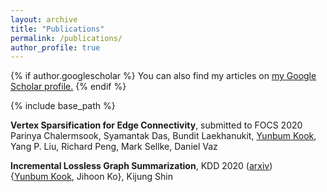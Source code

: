 ```yaml
---
layout: archive
title: "Publications"
permalink: /publications/
author_profile: true
---
```


{% if author.googlescholar %}
  You can also find my articles on <u><a href="{{author.googlescholar}}">my Google Scholar profile</a>.</u>
{% endif %}

{% include base_path %}

**Vertex Sparsification for Edge Connectivity**, submitted to FOCS 2020   
Parinya Chalermsook, Syamantak Das, Bundit Laekhanukit, <ins>Yunbum Kook</ins>, Yang P. Liu, Richard Peng, Mark Sellke, Daniel Vaz


**Incremental Lossless Graph Summarization**, KDD 2020 ([arxiv](https://arxiv.org/abs/2006.09935))  
{<ins>Yunbum Kook</ins>, Jihoon Ko}, Kijung Shin
<!--
{% for post in site.publications reversed %}
  {% include archive-single.html %}
{% endfor %}
-->
